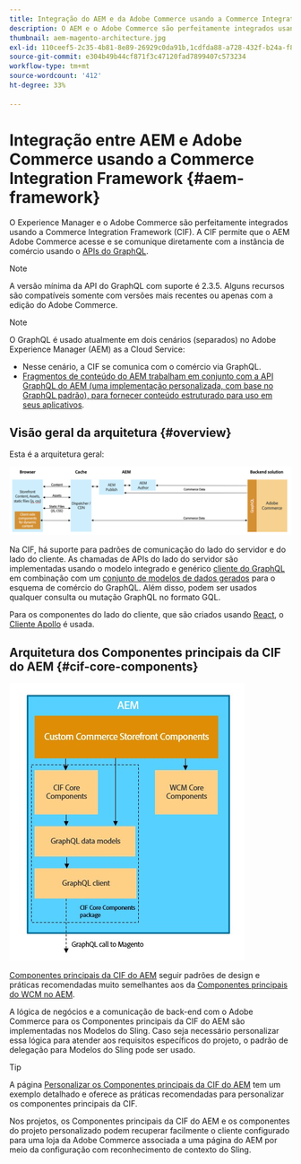 ```yaml
---
title: Integração do AEM e da Adobe Commerce usando a Commerce Integration Framework
description: O AEM e o Adobe Commerce são perfeitamente integrados usando a Commerce Integration Framework (CIF). A CIF permite que o AEM acesse uma instância do Adobe Commerce e se comunique com a Adobe Commerce por meio da GraphQL. Ela também permite que os autores do AEM usem seletores de produtos e categorias e o console de produtos para navegar pelos dados de produtos e categorias obtidos da Adobe Commerce sob demanda. Além disso, a CIF fornece uma loja pronta para uso que agiliza projetos de comércio.
thumbnail: aem-magento-architecture.jpg
exl-id: 110ceef5-2c35-4b81-8e89-26929c0da91b,1cdfda88-a728-432f-b24a-f81347572bcf
source-git-commit: e304b49b44cf871f3c47120fad7899407c573234
workflow-type: tm+mt
source-wordcount: '412'
ht-degree: 33%

---
```


# Integração entre AEM e Adobe Commerce usando a Commerce Integration Framework {#aem-framework}

O Experience Manager e o Adobe Commerce são perfeitamente integrados usando a Commerce Integration Framework (CIF). A CIF permite que o AEM Adobe Commerce acesse e se comunique diretamente com a instância de comércio usando o [APIs do GraphQL](https://devdocs.magento.com/guides/v2.4/graphql/).

>[!NOTE]
>
> A versão mínima da API do GraphQL com suporte é 2.3.5. Alguns recursos são compatíveis somente com versões mais recentes ou apenas com a edição do Adobe Commerce.

>[!NOTE]
>
>O GraphQL é usado atualmente em dois cenários (separados) no Adobe Experience Manager (AEM) as a Cloud Service:
>
>* Nesse cenário, a CIF se comunica com o comércio via GraphQL.
>* [Fragmentos de conteúdo do AEM trabalham em conjunto com a API GraphQL do AEM (uma implementação personalizada, com base no GraphQL padrão), para fornecer conteúdo estruturado para uso em seus aplicativos](/help/headless/graphql-api/content-fragments.md).


## Visão geral da arquitetura {#overview}

Esta é a arquitetura geral:

![Visão geral da arquitetura da CIF](../assets/AEM_Magento_Architecture.png)

Na CIF, há suporte para padrões de comunicação do lado do servidor e do lado do cliente.
As chamadas de APIs do lado do servidor são implementadas usando o modelo integrado e genérico [cliente do GraphQL](https://github.com/adobe/commerce-cif-graphql-client) em combinação com um [conjunto de modelos de dados gerados](https://github.com/adobe/commerce-cif-magento-graphql) para o esquema de comércio do GraphQL. Além disso, podem ser usados qualquer consulta ou mutação GraphQL no formato GQL.

Para os componentes do lado do cliente, que são criados usando [React](https://reactjs.org/), o [Cliente Apollo](https://www.apollographql.com/docs/react/) é usada.

## Arquitetura dos Componentes principais da CIF do AEM {#cif-core-components}

![Arquitetura dos Componentes principais da CIF do AEM](../assets/cif-component-architecture.jpg)

[Componentes principais da CIF do AEM](https://github.com/adobe/aem-core-cif-components) seguir padrões de design e práticas recomendadas muito semelhantes aos da [Componentes principais do WCM no AEM](https://github.com/adobe/aem-core-wcm-components).

A lógica de negócios e a comunicação de back-end com o Adobe Commerce para os Componentes principais da CIF do AEM são implementadas nos Modelos do Sling. Caso seja necessário personalizar essa lógica para atender aos requisitos específicos do projeto, o padrão de delegação para Modelos do Sling pode ser usado.

>[!TIP]
>
>A página [Personalizar os Componentes principais da CIF do AEM](../customizing/customize-cif-components.md) tem um exemplo detalhado e oferece as práticas recomendadas para personalizar os componentes principais da CIF.

Nos projetos, os Componentes principais da CIF do AEM e os componentes do projeto personalizado podem recuperar facilmente o cliente configurado para uma loja da Adobe Commerce associada a uma página do AEM por meio da configuração com reconhecimento de contexto do Sling.
